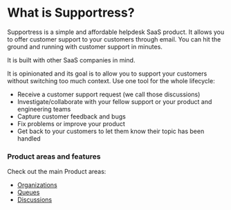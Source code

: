 # What is Supportress?

Supportress is a simple and affordable helpdesk SaaS product. It allows you to offer customer support to your customers through email. You can hit the ground and running with customer support in minutes.

It is built with other SaaS companies in mind.

It is opinionated and its goal is to allow you to support your customers without switching too much context. Use one tool for the whole lifecycle:

* Receive a customer support request \(we call those discussions\)
* Investigate/collaborate with your fellow support or your product and engineering teams
* Capture customer feedback and bugs
* Fix problems or improve your product
* Get back to your customers to let them know their topic has been handled

### Product areas and features

Check out the main Product areas:

* [Organizations](organizations/organization.md)
* [Queues](queues/queue.md)
* [Discussions](discussions/discussion.md)

